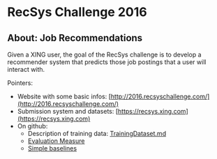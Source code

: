 RecSys Challenge 2016
=====================

About: Job Recommendations 
--------------------------

Given a XING user, the goal of the RecSys challenge is to develop a recommender system that predicts 
those job postings that a user will interact with. 

Pointers: 

- Website with some basic infos: [http://2016.recsyschallenge.com/](http://2016.recsyschallenge.com/)
- Submission system and datasets: [https://recsys.xing.com](https://recsys.xing.com)
- On github: 
  + Description of training data: [TrainingDataset.md](TrainingDataset.md)
  + [Evaluation Measure](EvaluationMeasure.md)
  + [Simple baselines](Baselines.md)

